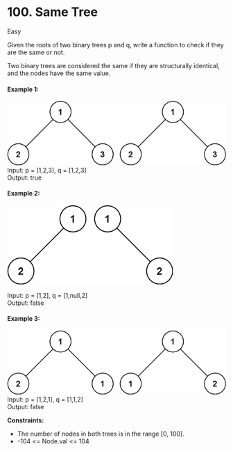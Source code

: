 # 100. Same Tree

Easy


Given the roots of two binary trees p and q, write a function to check if they are the same or not.

Two binary trees are considered the same if they are structurally identical, and the nodes have the same value.

 

#### Example 1:

![img](ex1.jpg)
Input: p = [1,2,3], q = [1,2,3]  
Output: true  
#### Example 2:
![img](ex2.jpg)

Input: p = [1,2], q = [1,null,2]  
Output: false  
#### Example 3:

![img](ex3.jpg)
Input: p = [1,2,1], q = [1,1,2]  
Output: false
 

**Constraints:**

- The number of nodes in both trees is in the range [0, 100].
- -104 <= Node.val <= 104